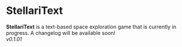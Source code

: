 # StellariText
**StellariText** is a text-based space exploration game that is currently in progress. A changelog will be available soon!  
_v0.1.01_
